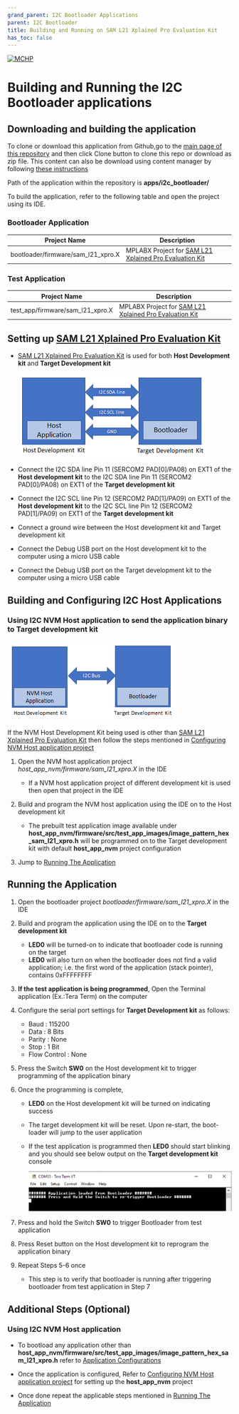 ```yaml
---
grand_parent: I2C Bootloader Applications
parent: I2C Bootloader
title: Building and Running on SAM L21 Xplained Pro Evaluation Kit
has_toc: false
---
```


[![MCHP](https://www.microchip.com/ResourcePackages/Microchip/assets/dist/images/logo.png)](https://www.microchip.com)

# Building and Running the I2C Bootloader applications

## Downloading and building the application

To clone or download this application from Github,go to the [main page of this repository](https://github.com/Microchip-MPLAB-Harmony/bootloader_apps_i2c) and then click Clone button to clone this repo or download as zip file. This content can also be download using content manager by following [these instructions](https://github.com/Microchip-MPLAB-Harmony/contentmanager/wiki)

Path of the application within the repository is **apps/i2c_bootloader/**

To build the application, refer to the following table and open the project using its IDE.

### Bootloader Application

| Project Name      | Description                                    |
| ----------------- | ---------------------------------------------- |
| bootloader/firmware/sam_l21_xpro.X    | MPLABX Project for [SAM L21 Xplained Pro Evaluation Kit](https://www.microchip.com/developmenttools/ProductDetails/ATSAML21-XPRO-B)|


### Test Application

| Project Name      | Description                                    |
| ----------------- | ---------------------------------------------- |
| test_app/firmware/sam_l21_xpro.X    | MPLABX Project for [SAM L21 Xplained Pro Evaluation Kit](https://www.microchip.com/developmenttools/ProductDetails/ATSAML21-XPRO-B)|


## Setting up [SAM L21 Xplained Pro Evaluation Kit](https://www.microchip.com/developmenttools/ProductDetails/ATSAML21-XPRO-B)

- [SAM L21 Xplained Pro Evaluation Kit](https://www.microchip.com/developmenttools/ProductDetails/ATSAML21-XPRO-B) is used for both **Host Development kit** and **Target Development kit**

    ![i2c_bootloader_host_target_connection](../../docs/images/i2c_bootloader_host_target_connection.png)

- Connect the I2C SDA line Pin 11 (SERCOM2 PAD[0]/PA08) on EXT1 of the **Host development kit** to the I2C SDA line Pin 11 (SERCOM2 PAD[0]/PA08) on EXT1 of the **Target development kit**
- Connect the I2C SCL line Pin 12 (SERCOM2 PAD[1]/PA09) on EXT1 of the **Host development kit** to the I2C SCL line Pin 12 (SERCOM2 PAD[1]/PA09) on EXT1 of the **Target development kit**
- Connect a ground wire between the Host development kit and Target development kit
- Connect the Debug USB port on the Host development kit to the computer using a micro USB cable
- Connect the Debug USB port on the Target development kit to the computer using a micro USB cable


## Building and Configuring I2C Host Applications

### Using I2C NVM Host application to send the application binary to Target development kit

![host_app_nvm_setup](../../docs/images/i2c_bootloader_host_app_nvm_setup.png)

If the NVM Host Development Kit being used is other than [SAM L21 Xplained Pro Evaluation Kit](https://www.microchip.com/developmenttools/ProductDetails/ATSAML21-XPRO-B) then follow the steps mentioned in [Configuring NVM Host application project](../../docs/readme_configure_host_app_nvm.md#configuring-the-nvm-host-application)

1. Open the NVM host application project *host_app_nvm/firmware/sam_l21_xpro.X* in the IDE
    - If a NVM host application project of different development kit is used then open that project in the IDE

2. Build and program the NVM host application using the IDE on to the Host development kit
    - The prebuilt test application image available under **host_app_nvm/firmware/src/test_app_images/image_pattern_hex_sam_l21_xpro.h** will be programmed on to the Target development kit with default **host_app_nvm** project configuration

3. Jump to [Running The Application](#running-the-application)


## Running the Application

1. Open the bootloader project *bootloader/firmware/sam_l21_xpro.X* in the IDE
2. Build and program the application using the IDE on to the **Target development kit**
    - **LED0** will be turned-on to indicate that bootloader code is running on the target
    - **LED0** will also turn on when the bootloader does not find a valid application; i.e. the first word of the application (stack pointer), contains 0xFFFFFFFF

3. **If the test application is being programmed**, Open the Terminal application (Ex.:Tera Term) on the computer
4. Configure the serial port settings for **Target Development kit** as follows:
    - Baud : 115200
    - Data : 8 Bits
    - Parity : None
    - Stop : 1 Bit
    - Flow Control : None

5. Press the Switch **SW0** on the Host development kit to trigger programming of the application binary
6. Once the programming is complete,
    - **LED0** on the Host development kit will be turned on indicating success

    - The target development kit will be reset. Upon re-start, the boot-loader will jump to the user application

    - If the test application is programmed then **LED0** should start blinking and you should see below output on the **Target development kit** console

        ![output](./images/btl_i2c_test_app_console_success.png)

7. Press and hold the Switch **SW0** to trigger Bootloader from test application
8. Press Reset button on the Host development kit to reprogram the application binary
9. Repeat Steps 5-6 once
    - This step is to verify that bootloader is running after triggering bootloader from test application in Step 7


## Additional Steps (Optional)

### Using I2C NVM Host application

- To bootload any application other than **host_app_nvm/firmware/src/test_app_images/image_pattern_hex_sam_l21_xpro.h** refer to [Application Configurations](../../docs/readme_configure_application_sam.md)

- Once the application is configured, Refer to [Configuring NVM Host application project](../../docs/readme_configure_host_app_nvm.md) for setting up the **host_app_nvm** project

- Once done repeat the applicable steps mentioned in [Running The Application](#running-the-application)
